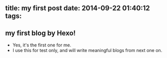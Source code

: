 title: my first post
date: 2014-09-22 01:40:12
tags:
---


## my first blog by Hexo!

* Yes, it's the first one for me.
* I use this for test only, and will write meaningful blogs from next one on.
